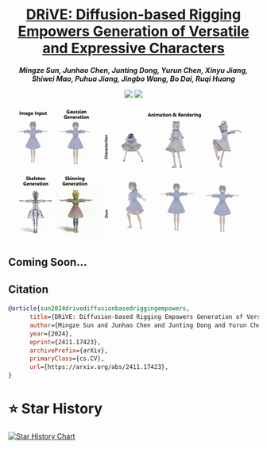 <div align="center">

# [DRiVE: Diffusion-based Rigging Empowers Generation of Versatile and Expressive Characters](https://driveavatar.github.io/)

_**Mingze Sun, Junhao Chen, Junting Dong, Yurun Chen, Xinyu Jiang, Shiwei Mao, Puhua Jiang, Jingbo Wang, Bo Dai, Ruqi Huang**_

<a href='https://arxiv.org/abs/2411.17423'><img src='https://img.shields.io/badge/arXiv-2411.17423-b31b1b.svg'></a>
<a href='https://driveavatar.github.io/'><img src='https://img.shields.io/badge/Project-Page-green'></a>

![teaser](assets/ezgif-5-ba5ef716cf.gif)

</div>

## Coming Soon...


## Citation

```bibtex
@article{sun2024drivediffusionbasedriggingempowers,
      title={DRiVE: Diffusion-based Rigging Empowers Generation of Versatile and Expressive Characters}, 
      author={Mingze Sun and Junhao Chen and Junting Dong and Yurun Chen and Xinyu Jiang and Shiwei Mao and Puhua Jiang and Jingbo Wang and Bo Dai and Ruqi Huang},
      year={2024},
      eprint={2411.17423},
      archivePrefix={arXiv},
      primaryClass={cs.CV},
      url={https://arxiv.org/abs/2411.17423}, 
}
```


# ⭐️ Star History

[![Star History Chart](https://api.star-history.com/svg?repos=yisuanwang/DRiVE&type=Date)](https://star-history.com/#yisuanwang/DRiVE&Date)
